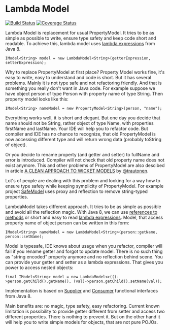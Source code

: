 Lambda Model
=================
[![Build Status](https://travis-ci.org/todvora/wicket-lambdamodel.svg?branch=master)](https://travis-ci.org/todvora/wicket-lambdamodel)
[![Coverage Status](https://coveralls.io/repos/todvora/wicket-lambdamodel/badge.png)](https://coveralls.io/r/todvora/wicket-lambdamodel)

Lambda Model is replacement for usual PropertyModel. It tries to be as simple as possible to write, ensure type safety and keep code short and readable. To achieve this, lambda model uses [lambda expressions](http://docs.oracle.com/javase/tutorial/java/javaOO/lambdaexpressions.html) from Java 8.

```
IModel<String> model = new LambdaModel<String>(getterExpression, setterExpression);
```
Why to replace PropertyModel at first place? Property Model works fine, it's easy to write, easy to understand and code is short. But it has several problems. Mainly it is not type safe and not refactoring friendly. And that is something you really don't want in Java code. For example suppose we have object person of type Person with property name of type String. 
Then property model looks like this:

```
IModel<String> nameModel = new PropertyModel<String>(person, "name");
```
Everything works well, it is short and elegant. But one day you decide that name should not be String, rather object of type Name, with properties firstName and lastName.
Your IDE will help you to refactor code. But compiler and IDE has no chance to recognize, that old PropertyModel is now accessing different type and will return wrong data (probably toString of object).

Or you decide to rename property (and getter and setter) to fullName and error is introduced. Compiler will not check that old property name does not exist anymore. This and other problems of PropertyModel are also descibed in article [A CLEAN APPROACH TO WICKET MODELS](http://blog.eluder.org/2012/02/a-clean-approach-to-wicket-models/) by [@trautonen](https://github.com/trautonen/).

Lot's of people are dealing with this problem and looking for a way how to ensure type safety while keeping symplicity of PropertyModel. For example project [SafeModel](https://github.com/duesenklipper/wicket-safemodel) uses proxy and reflection to remove string-typed properties.

LambdaModel takes different approach. It tries to be as simple as possible and avoid all the reflection magic. With Java 8, we can use [references to methods](http://docs.oracle.com/javase/tutorial/java/javaOO/methodreferences.html) or short and easy to read [lambda expressions](http://docs.oracle.com/javase/tutorial/java/javaOO/lambdaexpressions.html). Model, that access property name of object person can be written in this form:
```
IModel<String> nameModel = new LambdaModel<String>(person::getName, person::setName);
```
Model is typesafe, IDE knows about usage when you refactor, compiler will fail if you rename getter and forgot to update model. There is no such thing as "string encoded" property anymore and no reflection behind scene. You can provide your getter and setter as a lambda expressions. That gives you power to access nested objects:

```
final IModel<String> model = new LambdaModel<>(()->person.getChild().getName(), (val)->person.getChild().setName(val));
```

Implementation is based on [Supplier](http://docs.oracle.com/javase/8/docs/api/java/util/function/Supplier.html) and [Consumer](http://docs.oracle.com/javase/8/docs/api/java/util/function/Consumer.html) functional interfaces from Java 8. 

Main benefits are: no magic, type safety, easy refactoring. Current known limitation is possibility to provide getter different from setter and access two different properties. There is nothing to prevent it. But on the other hand it will help you to write simple models for objects, that are not pure POJOs. 
